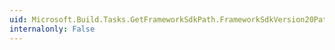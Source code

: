 ```yaml
---
uid: Microsoft.Build.Tasks.GetFrameworkSdkPath.FrameworkSdkVersion20Path
internalonly: False
---
```


